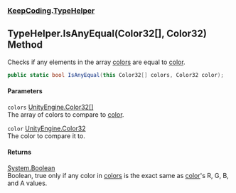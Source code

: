 ### [KeepCoding](KeepCoding.md 'KeepCoding').[TypeHelper](KeepCoding_TypeHelper.md 'KeepCoding.TypeHelper')
## TypeHelper.IsAnyEqual(Color32[], Color32) Method
Checks if any elements in the array [colors](KeepCoding_TypeHelper_IsAnyEqual(Color32___Color32).md#KeepCoding_TypeHelper_IsAnyEqual(Color32___Color32)_colors 'KeepCoding.TypeHelper.IsAnyEqual(Color32[], Color32).colors') are equal to [color](KeepCoding_TypeHelper_IsAnyEqual(Color32___Color32).md#KeepCoding_TypeHelper_IsAnyEqual(Color32___Color32)_color 'KeepCoding.TypeHelper.IsAnyEqual(Color32[], Color32).color').  
```csharp
public static bool IsAnyEqual(this Color32[] colors, Color32 color);
```
#### Parameters
<a name='KeepCoding_TypeHelper_IsAnyEqual(Color32___Color32)_colors'></a>
`colors` [UnityEngine.Color32](https://docs.microsoft.com/en-us/dotnet/api/UnityEngine.Color32 'UnityEngine.Color32')[[]](https://docs.microsoft.com/en-us/dotnet/api/System.Array 'System.Array')  
The array of colors to compare to [color](KeepCoding_TypeHelper_IsAnyEqual(Color32___Color32).md#KeepCoding_TypeHelper_IsAnyEqual(Color32___Color32)_color 'KeepCoding.TypeHelper.IsAnyEqual(Color32[], Color32).color').
  
<a name='KeepCoding_TypeHelper_IsAnyEqual(Color32___Color32)_color'></a>
`color` [UnityEngine.Color32](https://docs.microsoft.com/en-us/dotnet/api/UnityEngine.Color32 'UnityEngine.Color32')  
The color to compare it to.
  
#### Returns
[System.Boolean](https://docs.microsoft.com/en-us/dotnet/api/System.Boolean 'System.Boolean')  
Boolean, true only if any color in [colors](KeepCoding_TypeHelper_IsAnyEqual(Color32___Color32).md#KeepCoding_TypeHelper_IsAnyEqual(Color32___Color32)_colors 'KeepCoding.TypeHelper.IsAnyEqual(Color32[], Color32).colors') is the exact same as [color](KeepCoding_TypeHelper_IsAnyEqual(Color32___Color32).md#KeepCoding_TypeHelper_IsAnyEqual(Color32___Color32)_color 'KeepCoding.TypeHelper.IsAnyEqual(Color32[], Color32).color')'s R, G, B, and A values.
